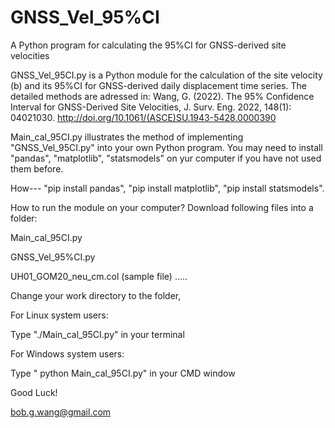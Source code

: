# GNSS_Vel_95%CI
A Python program for calculating the 95%CI for GNSS-derived site velocities

GNSS_Vel_95CI.py is a Python module for the calculation of the site velocity (b) and its 95%CI for GNSS-derived daily displacement time series.
The detailed methods are adressed in:
Wang, G. (2022). The 95% Confidence Interval for GNSS-Derived Site Velocities, J. Surv. Eng. 2022, 148(1): 04021030. 
http://doi.org/10.1061/(ASCE)SU.1943-5428.0000390

Main_cal_95CI.py illustrates the method of implementing "GNSS_Vel_95CI.py" into your own Python program.
You may need to install "pandas", "matplotlib", "statsmodels" on yur computer if you have not used them before.

How--- "pip install pandas", "pip install matplotlib", "pip install statsmodels".

How to run the module on your computer?
Download following files into a folder:

Main_cal_95CI.py

GNSS_Vel_95%CI.py

UH01_GOM20_neu_cm.col  (sample file)
.....

Change your work directory to the folder,

For Linux system users:

Type "./Main_cal_95CI.py" in your terminal

For Windows system users:

Type " python Main_cal_95CI.py" in your CMD window

Good Luck!

bob.g.wang@gmail.com
